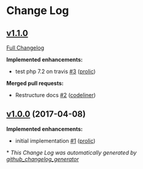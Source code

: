# Change Log

## [v1.1.0](https://github.com/prooph/memcached-snapshot-store/tree/v1.1.0)

[Full Changelog](https://github.com/prooph/memcached-snapshot-store/compare/v1.0.0...v1.1.0)

**Implemented enhancements:**

- test php 7.2 on travis [\#3](https://github.com/prooph/memcached-snapshot-store/pull/3) ([prolic](https://github.com/prolic))

**Merged pull requests:**

- Restructure docs [\#2](https://github.com/prooph/memcached-snapshot-store/pull/2) ([codeliner](https://github.com/codeliner))

## [v1.0.0](https://github.com/prooph/memcached-snapshot-store/tree/v1.0.0) (2017-04-08)
**Implemented enhancements:**

- initial implementation [\#1](https://github.com/prooph/memcached-snapshot-store/pull/1) ([prolic](https://github.com/prolic))



\* *This Change Log was automatically generated by [github_changelog_generator](https://github.com/skywinder/Github-Changelog-Generator)*
